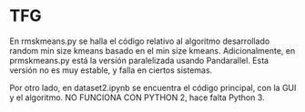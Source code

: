 # TFG

En rmskmeans.py se halla el código relativo al algoritmo desarrollado random min size kmeans basado en el min size kmeans.
Adicionalmente, en prmskmeans.py está la versión paralelizada usando Pandarallel. Esta versión no es muy estable, y falla
en ciertos sistemas.

Por otro lado, en dataset2.ipynb se encuentra el código principal, con la GUI y el algoritmo. NO FUNCIONA CON PYTHON 2, 
hace falta Python 3.
